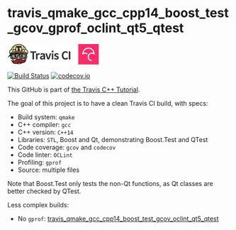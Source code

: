 # travis_qmake_gcc_cpp14_boost_test_gcov_gprof_oclint_qt5_qtest

[![Travis CI logo](TravisCI.png)](https://travis-ci.org)
![Whitespace](Whitespace.png)
[![Codecov logo](Codecov.png)](https://www.codecov.io)

[![Build Status](https://travis-ci.org/richelbilderbeek/travis_qmake_gcc_cpp14_boost_test_gcov_gprof_oclint_qt5_qtest.svg?branch=master)](https://travis-ci.org/richelbilderbeek/travis_qmake_gcc_cpp14_boost_test_gcov_gprof_oclint_qt5_qtest)
[![codecov.io](https://codecov.io/github/richelbilderbeek/travis_qmake_gcc_cpp14_boost_test_gcov_gprof_oclint_qt5_qtest/coverage.svg?branch=master)](https://codecov.io/github/richelbilderbeek/travis_qmake_gcc_cpp14_boost_test_gcov_gprof_oclint_qt5_qtest?branch=master)

This GitHub is part of [the Travis C++ Tutorial](https://github.com/richelbilderbeek/travis_cpp_tutorial).

The goal of this project is to have a clean Travis CI build, with specs:
 * Build system: `qmake`
 * C++ compiler: `gcc`
 * C++ version: `C++14`
 * Libraries: `STL`, Boost and Qt, demonstrating Boost.Test and QTest
 * Code coverage: `gcov` and `codecov`
 * Code linter: `OCLint`
 * Profiling: `gprof`
 * Source: multiple files

Note that Boost.Test only tests the non-Qt functions,
as Qt classes are better checked by QTest.

Less complex builds:
 * No `gprof`: [travis_qmake_gcc_cpp14_boost_test_gcov_oclint_qt5_qtest](https://www.github.com/richelbilderbeek/travis_qmake_gcc_cpp14_boost_test_gcov_oclint_qt5_qtest)
